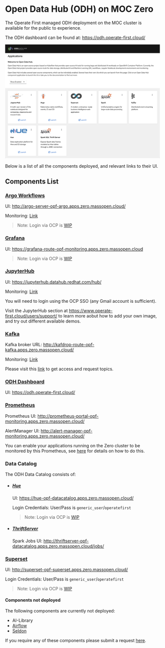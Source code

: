 # Open Data Hub (ODH) on MOC Zero

The Operate First managed ODH deployment on the MOC cluster is available for the public to experience.

The ODH dashboard can be found at: https://odh.operate-first.cloud/

[![ODh Dashboard](../assets/images/odh-dashboard.png)][1]

Below is a list of all the components deployed, and relevant links to their UI.

## Components List

### [Argo Workflows][3]

UI: http://argo-server-opf-argo.apps.zero.massopen.cloud/

Monitoring: [Link][20]

> Note: Login via OCP is [WIP][16]

### [Grafana][4]

UI: https://grafana-route-opf-monitoring.apps.zero.massopen.cloud

> Note: Login via OCP is [WIP][17]

### [JupyterHub][6]

UI: https://jupyterhub.datahub.redhat.com/hub/

Monitoring: [Link][21]

You will need to login using the OCP SSO (any Gmail account is sufficient).

Visit the JupyterHub section at https://www.operate-first.cloud/users/support/ to learn more aobut how to add your own image, and try out different available demos.

### [Kafka][7]

Kafka broker URL: http://kafdrop-route-opf-kafka.apps.zero.massopen.cloud/

Monitoring: [Link][22]

Please visit this [link][19] to get access and request topics.

### [ODH Dashboard][8]

UI: https://odh.operate-first.cloud/

### [Prometheus][9]

Prometheus UI: http://prometheus-portal-opf-monitoring.apps.zero.massopen.cloud/

AlertManager UI: http://alert-manager-opf-monitoring.apps.zero.massopen.cloud/

You can enable your applications running on the Zero cluster to be monitored by this Prometheus, see [here][23] for details on how to do this.

### Data Catalog

The ODH Data Catalog consists of:

-   ##### [Hue][5]

    UI: https://hue-opf-datacatalog.apps.zero.massopen.cloud/

    Login Credentials: User/Pass is `generic_user`/`operatefirst`

    > Note: Login via OCP is [WIP][15]

-   ##### [ThriftServer][11]

    Spark Jobs UI: http://thriftserver-opf-datacatalog.apps.zero.massopen.cloud/jobs/

### [Superset][12]

UI: http://superset-opf-superset.apps.zero.massopen.cloud/

Login Credentials: User/Pass is `generic_user`/`operatefirst`

> Note: Login via OCP is [WIP][18]

#### Components not deployed
The following components are currently not deployed:

- AI-Library
- [Airflow][14]
- [Seldon][15]

If you require any of these components please submit a request [here][2].

[1]: https://odh.operate-first.cloud/
[2]: https://github.com/operate-first/odh-moc-support/issues
[3]: https://argoproj.github.io/projects/argo/
[4]: https://grafana.com/
[5]: https://gethue.com/
[6]: https://jupyter.org/hub
[7]: https://kafka.apache.org/
[8]: https://github.com/opendatahub-io/odh-dashboard
[9]: https://prometheus.io/
[10]: https://spark.apache.org/
[11]: https://thrift.apache.org/
[12]: https://superset.apache.org/
[13]: https://www.seldon.io/
[14]: https://airflow.apache.org/
[15]: https://github.com/operate-first/odh/issues/47
[16]: https://github.com/operate-first/odh/issues/39
[17]: https://github.com/operate-first/odh/issues/37
[18]: https://github.com/operate-first/odh/issues/48
[19]: https://www.operate-first.cloud/users/apps/docs/odh/kafka/README.md
[20]: https://grafana-route-opf-monitoring.apps.zero.massopen.cloud/d/qIsQ7aHGk/argo-workflow?orgId=1
[21]: https://grafana-route-opf-monitoring.apps.zero.massopen.cloud/d/BfSK2f1Mz/jupyterhub-sli-slo?orgId=1
[22]: https://grafana-route-opf-monitoring.apps.zero.massopen.cloud/d/80de0e219205a33a2d87820f1ce335b6805ddbfc/kafka-overview?orgId=1
[23]: https://github.com/operate-first/support/blob/main/docs/add_service_monitoring.md
[24]: https://www.operate-first.cloud/users/data-science-workflows/docs/create_and_deploy_jh_image.md
